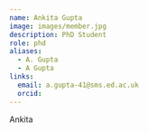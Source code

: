 ```yaml
---
name: Ankita Gupta
image: images/member.jpg
description: PhD Student
role: phd
aliases:
  - A. Gupta
  - A Gupta
links:
  email: a.gupta-41@sms.ed.ac.uk
  orcid:
---
```


Ankita
